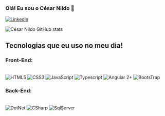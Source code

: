 ### Olá! Eu sou o César Nildo 👋

[![Linkedin](https://img.shields.io/badge/LinkedIn-0077B5?style=for-the-badge&logo=linkedin&logoColor=white)](https://www.linkedin.com/in/cesarnildomoliveira/)


![César Nildo GitHub stats](https://github-readme-stats.vercel.app/api?username=cesarnildo&show_icons=true&theme=radical)

## Tecnologias que eu uso no meu dia!

### Front-End:

<div style="display: inline_block"><br/>
  <img align="center" alt="HTML5"  src="https://img.shields.io/badge/HTML5-E34F26?style=for-the-badge&logo=html5&logoColor=white"/>
  <img align="center" alt="CSS3"  src="https://img.shields.io/badge/CSS3-1572B6?style=for-the-badge&logo=css3&logoColor=white"/>
  <img align="center" alt="JavaScript"  src="https://img.shields.io/badge/JavaScript-F7DF1E?style=for-the-badge&logo=javascript&logoColor=black"/>
  <img align="center" alt="Typescript"  src="https://img.shields.io/badge/TypeScript-007ACC?style=for-the-badge&logo=typescript&logoColor=white"/>
  <img align="center" alt="Angular 2+" src="https://img.shields.io/badge/Angular-DD0031?style=for-the-badge&logo=angular&logoColor=white"/>
  <img align="center" alt="BootsTrap" src="https://img.shields.io/badge/Bootstrap-563D7C?style=for-the-badge&logo=bootstrap&logoColor=white"/>
</div>

### Back-End:
<div style="display: inline_block"><br/>
  <img align="center" alt="DotNet"  src="https://img.shields.io/badge/.NET-5C2D91?style=for-the-badge&logo=.net&logoColor=white"/>
  <img align="center" alt="CSharp" src="https://img.shields.io/badge/C%23-239120?style=for-the-badge&logo=c-sharp&logoColor=white"/>
  <img align="center" alt="SqlServer" src="https://img.shields.io/badge/Microsoft%20SQL%20Server-CC2927?style=for-the-badge&logo=microsoft%20sql%20server&logoColor=white"/>
</div>
